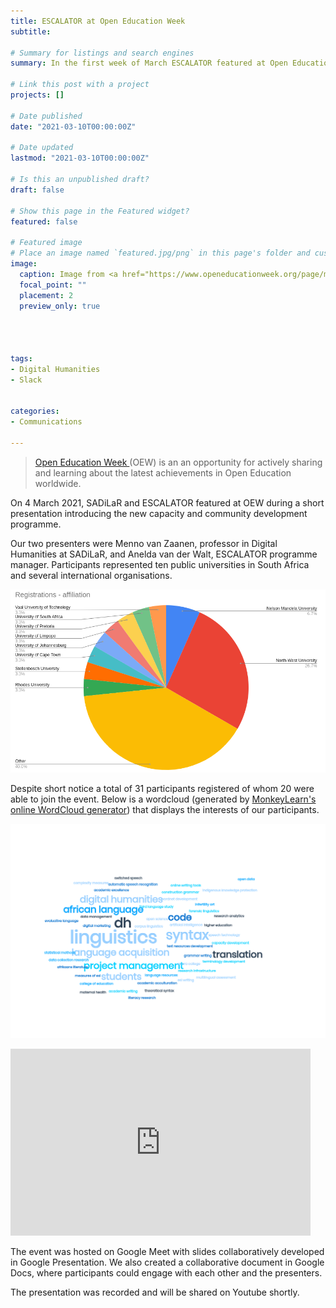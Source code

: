 ```yaml
---
title: ESCALATOR at Open Education Week
subtitle: 

# Summary for listings and search engines
summary: In the first week of March ESCALATOR featured at Open Education Week 2021. During the short presentation Prof. Menno van Zaanen and Anelda van der Walt briefly introduced SADiLaR and their new capacity and community building programme.

# Link this post with a project
projects: []

# Date published
date: "2021-03-10T00:00:00Z"

# Date updated
lastmod: "2021-03-10T00:00:00Z"

# Is this an unpublished draft?
draft: false

# Show this page in the Featured widget?
featured: false

# Featured image
# Place an image named `featured.jpg/png` in this page's folder and customize its options here.
image:
  caption: Image from <a href="https://www.openeducationweek.org/page/materials">Open Education Week</a>
  focal_point: ""
  placement: 2
  preview_only: true




tags:
- Digital Humanities
- Slack


categories:
- Communications

---
```


>[Open Education Week ](https://www.openeducationweek.org/) (OEW) is an  an opportunity for actively sharing and learning 
>about the latest achievements in Open Education worldwide.

On 4 March 2021, SADiLaR and ESCALATOR featured at OEW during a short presentation introducing the new capacity and community development programme.

Our two presenters were Menno van Zaanen, professor in Digital Humanities at SADiLaR, and Anelda van der Walt, ESCALATOR programme manager. Participants represented ten public universities in South Africa and several international organisations. 

![Affiliations of registered participants](affiliations.png)

Despite short notice a total of 31 participants registered of whom 20 were able to join the event. Below is a wordcloud (generated by [MonkeyLearn's online WordCloud generator](https://monkeylearn.com/word-cloud/)) that displays the interests of our participants.

![Wordcloud showing interest of registered participants](wordcloud.png)

<iframe src="https://docs.google.com/presentation/d/e/2PACX-1vSXNIwGNjnjAjr3p0eEtPFtjUFVzITSFSC594gJJmP67z5bbea4isRfxO31yeoQZaB5MAY2Ew3w51In/embed?start=false&loop=false&delayms=3000" frameborder="0" width="480" height="299" allowfullscreen="true" mozallowfullscreen="true" webkitallowfullscreen="true"></iframe>

The event was hosted on Google Meet with slides collaboratively developed in Google Presentation. We also created a collaborative document in Google Docs, where participants could engage with each other and the presenters.

The presentation was recorded and will be shared on Youtube shortly.
